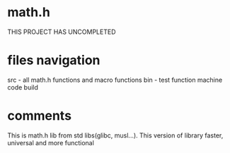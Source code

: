# math.h
THIS PROJECT HAS UNCOMPLETED
# files navigation
src - all math.h functions and macro functions
bin - test function machine code build
# comments
This is math.h lib from std libs(glibc, musl...). This version of library faster, universal and more functional

